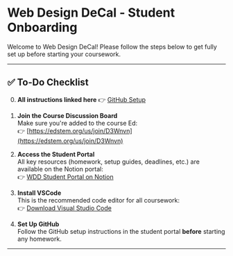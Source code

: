 # Web Design DeCal - Student Onboarding

Welcome to Web Design DeCal! Please follow the steps below to get fully set up before starting your coursework.

---

## ✅ To-Do Checklist
0. **All instructions linked here** 
   👉 [GitHub Setup](https://tinyurl.com/wddio)

1. **Join the Course Discussion Board**  
   Make sure you're added to the course Ed:  
   👉 [https://edstem.org/us/join/D3Wnvn](https://edstem.org/us/join/D3Wnvn)

2. **Access the Student Portal**  
   All key resources (homework, setup guides, deadlines, etc.) are available on the Notion portal:  
   👉 [WDD Student Portal on Notion](https://www.notion.so/wddstaff/WDD-Student-Portal-c094c02c305144a78479df462c5c3415)

3. **Install VSCode**  
   This is the recommended code editor for all coursework:  
   👉 [Download Visual Studio Code](https://code.visualstudio.com/)

4. **Set Up GitHub**  
   Follow the GitHub setup instructions in the student portal **before** starting any homework.

---
